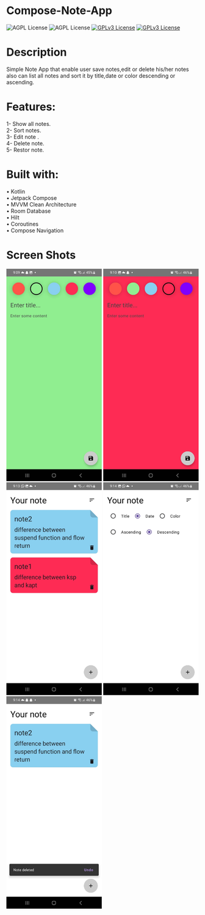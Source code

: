 # Compose-Note-App
![AGPL License](https://img.shields.io/badge/AndroidStudio-blue.svg) 
![AGPL License](https://img.shields.io/badge/Kotlin-blue.svg) 
[![GPLv3 License](https://img.shields.io/badge/minSdk-26-green.svg)](https://opensource.org/licenses/)
[![GPLv3 License](https://img.shields.io/badge/targetSdk-34-yellow.svg)](https://opensource.org/licenses/)

# Description
Simple Note App that enable user save notes,edit or delete his/her notes also can list all notes and sort it by title,date or color descending or ascending.

# Features:
1- Show all notes.<br />
2- Sort notes.<br />
3- Edit note .<br />
4- Delete note.<br />
5- Restor note.<br />

# Built with:
• Kotlin<br />
• Jetpack Compose<br />
• MVVM Clean Architecture<br />
• Room Database<br />
• Hilt<br />
• Coroutines<br />
• Compose Navigation<br />

# Screen Shots
<img src = "screenshots/photo1.jpg" width = "250">
<img src = "screenshots/photo2.jpg" width = "250">
<img src = "screenshots/photo3.jpg" width = "250">
<img src = "screenshots/photo4.jpg" width = "250">
<img src = "screenshots/photo5.jpg" width = "250">
